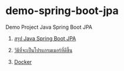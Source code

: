 # demo-spring-boot-jpa
Demo Project Java Spring Boot JPA

1. [สรุป Java Spring Boot JPA](https://topkoka4000.gitbook.io/spring-boot-jpa/)

2. [วิธีที่จะเป็นโปรแกรมเมอร์ที่ดีขึ้น](https://topkoka4000.gitbook.io/best_practice/)

3. [Docker](https://topkoka4000.gitbook.io/docker/)
